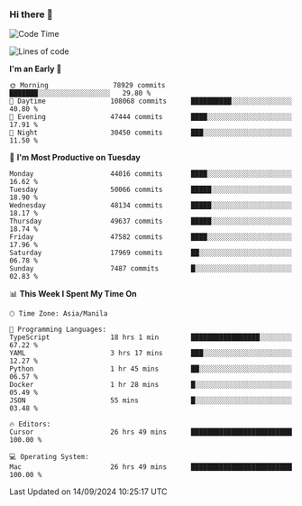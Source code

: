 ### Hi there 👋

<!--START_SECTION:waka-->
![Code Time](http://img.shields.io/badge/Code%20Time-5%2C547%20hrs%205%20mins-blue)

![Lines of code](https://img.shields.io/badge/From%20Hello%20World%20I%27ve%20Written-118.1%20million%20lines%20of%20code-blue)

**I'm an Early 🐤** 

```text
🌞 Morning                78929 commits       ███████░░░░░░░░░░░░░░░░░░   29.80 % 
🌆 Daytime                108068 commits      ██████████░░░░░░░░░░░░░░░   40.80 % 
🌃 Evening                47444 commits       ████░░░░░░░░░░░░░░░░░░░░░   17.91 % 
🌙 Night                  30450 commits       ███░░░░░░░░░░░░░░░░░░░░░░   11.50 % 
```
📅 **I'm Most Productive on Tuesday** 

```text
Monday                   44016 commits       ████░░░░░░░░░░░░░░░░░░░░░   16.62 % 
Tuesday                  50066 commits       █████░░░░░░░░░░░░░░░░░░░░   18.90 % 
Wednesday                48134 commits       █████░░░░░░░░░░░░░░░░░░░░   18.17 % 
Thursday                 49637 commits       █████░░░░░░░░░░░░░░░░░░░░   18.74 % 
Friday                   47582 commits       ████░░░░░░░░░░░░░░░░░░░░░   17.96 % 
Saturday                 17969 commits       ██░░░░░░░░░░░░░░░░░░░░░░░   06.78 % 
Sunday                   7487 commits        █░░░░░░░░░░░░░░░░░░░░░░░░   02.83 % 
```


📊 **This Week I Spent My Time On** 

```text
🕑︎ Time Zone: Asia/Manila

💬 Programming Languages: 
TypeScript               18 hrs 1 min        █████████████████░░░░░░░░   67.22 % 
YAML                     3 hrs 17 mins       ███░░░░░░░░░░░░░░░░░░░░░░   12.27 % 
Python                   1 hr 45 mins        ██░░░░░░░░░░░░░░░░░░░░░░░   06.57 % 
Docker                   1 hr 28 mins        █░░░░░░░░░░░░░░░░░░░░░░░░   05.49 % 
JSON                     55 mins             █░░░░░░░░░░░░░░░░░░░░░░░░   03.48 % 

🔥 Editors: 
Cursor                   26 hrs 49 mins      █████████████████████████   100.00 % 

💻 Operating System: 
Mac                      26 hrs 49 mins      █████████████████████████   100.00 % 
```


 Last Updated on 14/09/2024 10:25:17 UTC
<!--END_SECTION:waka-->


<!--
**rad182/rad182** is a ✨ _special_ ✨ repository because its `README.md` (this file) appears on your GitHub profile.

Here are some ideas to get you started:

- 🔭 I’m currently working on ...
- 🌱 I’m currently learning ...
- 👯 I’m looking to collaborate on ...
- 🤔 I’m looking for help with ...
- 💬 Ask me about ...
- 📫 How to reach me: ...
- 😄 Pronouns: ...
- ⚡ Fun fact: ...
-->
